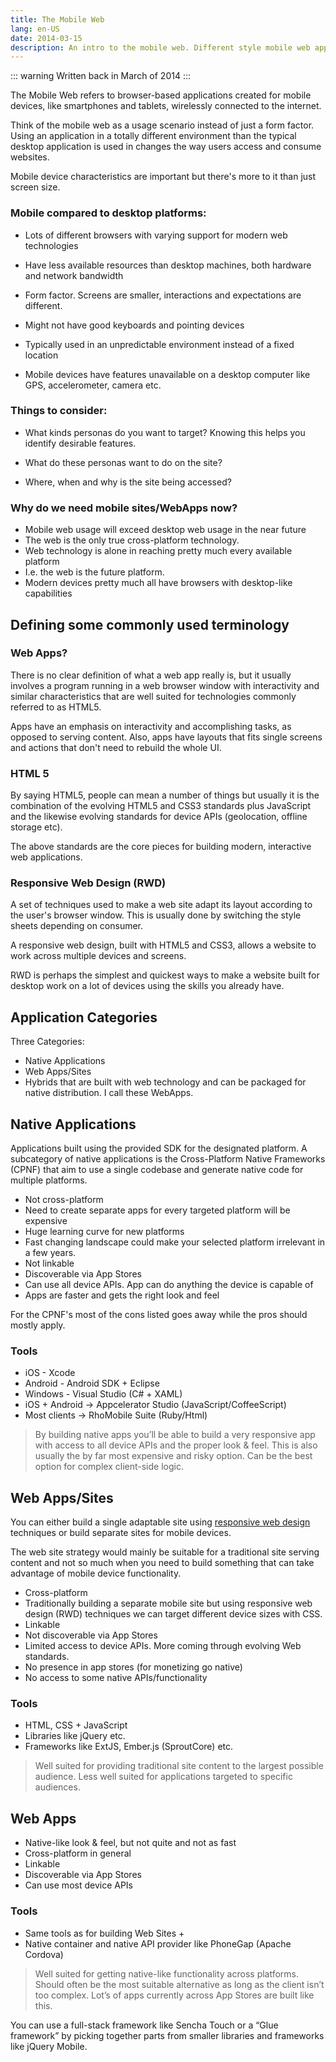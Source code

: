 ```yaml
---
title: The Mobile Web
lang: en-US
date: 2014-03-15
description: An intro to the mobile web. Different style mobile web applications and tools of the trade.
---
```


::: warning
Written back in March of 2014
:::

The Mobile Web refers to browser-based applications created for mobile devices, like smartphones and tablets, wirelessly connected to the internet.

Think of the mobile web as a usage scenario instead of just a form factor. Using an application in a totally different environment than the typical desktop application is used in changes the way users access and consume websites.

Mobile device characteristics are important but there's more to it than just screen size.

### Mobile compared to desktop platforms:

* Lots of different browsers with varying support for modern web technologies

* Have less available resources than desktop machines, both hardware and network bandwidth

* Form factor. Screens are smaller, interactions and expectations are different.

* Might not have good keyboards and pointing devices

* Typically used in an unpredictable environment instead of a fixed location

* Mobile devices have features unavailable on a desktop computer like GPS, accelerometer, camera etc.

### Things to consider:

* What kinds personas do you want to target? Knowing this helps you identify desirable features.

* What do these personas want to do on the site?

* Where, when and why is the site being accessed?


### Why do we need mobile sites/WebApps now?

* Mobile web usage will exceed desktop web usage in the near future
* The web is the only true cross-platform technology.
* Web technology is alone in reaching pretty much every available platform
* I.e. the web is the future platform.
* Modern devices pretty much all have browsers with desktop-like capabilities


## Defining some commonly used terminology

### Web Apps?

There is no clear definition of what a web app really is, but it usually involves a program running in a web browser window with interactivity and similar characteristics that are well suited for technologies commonly referred to as HTML5.

Apps have an emphasis on interactivity and accomplishing tasks, as opposed to serving content. Also, apps have layouts that fits single screens and actions that don't need to rebuild the whole UI.

### HTML 5

By saying HTML5, people can mean a number of things but usually it is the combination of the evolving HTML5 and CSS3 standards plus JavaScript and the likewise evolving standards for device APIs (geolocation, offline storage etc).

The above standards are the core pieces for building modern, interactive web applications.

### Responsive Web Design (RWD)

A set of techniques used to make a web site adapt its layout according to the user's browser window. This is usually done by switching the style sheets depending on consumer.

A responsive web design, built with HTML5 and CSS3, allows a website to work across multiple devices and screens.

RWD is perhaps the simplest and quickest ways to make a website built for desktop work on a lot of devices using the skills you already have.

## Application Categories

Three Categories:

* Native Applications
* Web Apps/Sites
* Hybrids that are built with web technology and can be packaged for native distribution. I call these WebApps.

## Native Applications

Applications built using the provided SDK for the designated platform. A subcategory of native applications is the Cross-Platform Native Frameworks (CPNF) that aim to use a single codebase and generate native code for multiple platforms.


* Not cross-platform
* Need to create separate apps for every targeted platform will be expensive
* Huge learning curve for new platforms
* Fast changing landscape could make your selected platform irrelevant in a few years.
* Not linkable
* Discoverable via App Stores
* Can use all device APIs. App can do anything the device is capable of
* Apps are faster and gets the right look and feel

For the CPNF's most of the cons listed goes away while the pros should mostly apply.

### Tools

* iOS - Xcode
* Android - Android SDK + Eclipse
* Windows - Visual Studio (C# + XAML)
* iOS + Android → Appcelerator Studio (JavaScript/CoffeeScript)
* Most clients → RhoMobile Suite (Ruby/Html)

> By building native apps you’ll be able to build a very responsive app with access to all device APIs and the proper look & feel. This is also usually the by far most expensive and risky option. Can be the best option for complex client-side logic.

## Web Apps/Sites

You can either build a single adaptable site using [responsive web design](http://www.alistapart.com/articles/responsive-web-design/) techniques or build separate
sites for mobile devices.

The web site strategy would mainly be suitable for a traditional site serving content and not so much when you need to build something that can take advantage of mobile device functionality.

* Cross-platform
* Traditionally building a separate mobile site but using responsive web design (RWD) techniques we can target different device sizes with CSS.
* Linkable
* Not discoverable via App Stores
* Limited access to device APIs. More coming through evolving Web standards.
* No presence in app stores (for monetizing go native)
* No access to some native APIs/functionality

### Tools

* HTML, CSS + JavaScript
* Libraries like jQuery etc.
* Frameworks like ExtJS, Ember.js (SproutCore) etc.

> Well suited for providing traditional site content to the largest possible audience. Less well suited for applications targeted to specific audiences.

## Web Apps

* Native-like look & feel, but not quite and not as fast
* Cross-platform in general
* Linkable
* Discoverable via App Stores
* Can use most device APIs

### Tools

* Same tools as for building Web Sites +
* Native container and native API provider like PhoneGap (Apache Cordova)

> Well suited for getting native-like functionality across platforms. Should often be the most suitable alternative as long as the client isn’t too complex. Lot’s of apps currently across App Stores are built like this.

You can use a full-stack framework like Sencha Touch or a “Glue framework” by picking together parts from smaller libraries and frameworks like jQuery Mobile.